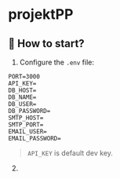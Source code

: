 # projektPP

## 🧐 How to start?

1. Configure the `.env` file:
```
PORT=3000
API_KEY=
DB_HOST=
DB_NAME=
DB_USER=
DB_PASSWORD=
SMTP_HOST=
SMTP_PORT=
EMAIL_USER=
EMAIL_PASSWORD=
```
> `API_KEY` is default dev key.

2.